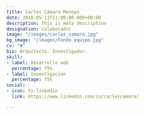 ```yaml
---
title: Carlos Cámara Menoyo
date: 2018-05-11T11:08:00.000+00:00
description: This is meta description
designation: Colaborador
image: "/images/carlos_camara.jpg"
bg_image: "/images/Fondo equipo.jpg"
cv: "#"
bio: Arquitecto. Investigador.
skill:
- label: Desarrollo web
  percentage: 75%
- label: Investigación
  percentage: 75%
social:
- icon: ti-linkedin
  link: https://www.linkedin.com/in/carlescamara/

---
```


